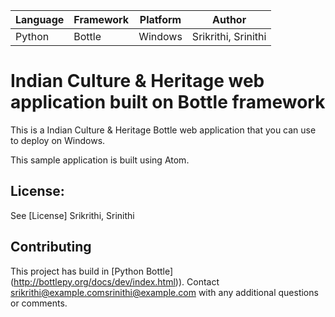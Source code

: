 | Language | Framework | Platform | Author |
| -------- | -------- |--------|--------|
| Python | Bottle | Windows| Srikrithi, Srinithi |


# Indian Culture & Heritage web application built on Bottle framework

This is a Indian Culture & Heritage Bottle web application that you can use to deploy on Windows.

This sample application is built using Atom.

## License:

See [License] Srikrithi, Srinithi

## Contributing

This project has build in [Python Bottle] (http://bottlepy.org/docs/dev/index.html)).
Contact [srikrithi@example.com](mailto:srikrithi@example.com)[srinithi@example.com](mailto:srinithi@example.com) with any additional questions or comments.
